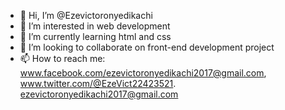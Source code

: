 - 👋 Hi, I’m @Ezevictoronyedikachi
- 👀 I’m interested in web development
- 🌱 I’m currently learning html and css
- 💞️ I’m looking to collaborate on front-end development project
- 📫 How to reach me: www.facebook.com/ezevictoronyedikachi2017@gmail.com, www.twitter.com/@EzeVict22423521. ezevictoronyedikachi2017@gmail.com

<!---
Ezevictoronyedikachi/Ezevictoronyedikachi is a ✨ special ✨ repository because its `README.md` (this file) appears on your GitHub profile.
You can click the Preview link to take a look at your changes.
--->
